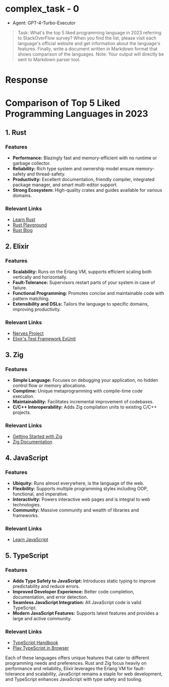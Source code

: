 
# complex_task - 0

- Agent: GPT-4-Turbo-Executor

> Task: What's the top 5 liked programming language in 2023 referring to StackOverFlow survey? When you find the list, please visit each language's official website and get information about the language's features. Finally, write a document written in Markdown format that shows comparison of the languages. Note: Your output will directly be sent to Markdown parser tool.

# Response

# Comparison of Top 5 Liked Programming Languages in 2023

## 1. Rust

### Features
- **Performance:** Blazingly fast and memory-efficient with no runtime or garbage collector.
- **Reliability:** Rich type system and ownership model ensure memory-safety and thread-safety.
- **Productivity:** Excellent documentation, friendly compiler, integrated package manager, and smart multi-editor support.
- **Strong Ecosystem:** High-quality crates and guides available for various domains.

### Relevant Links
- [Learn Rust](https://www.rust-lang.org/learn)
- [Rust Playground](https://play.rust-lang.org/)
- [Rust Blog](https://blog.rust-lang.org/)

## 2. Elixir

### Features
- **Scalability:** Runs on the Erlang VM, supports efficient scaling both vertically and horizontally.
- **Fault-Tolerance:** Supervisors restart parts of your system in case of failure.
- **Functional Programming:** Promotes concise and maintainable code with pattern matching.
- **Extensibility and DSLs:** Tailors the language to specific domains, improving productivity.

### Relevant Links
- [Nerves Project](https://www.nerves-project.org/)
- [Elixir's Test Framework ExUnit](https://hexdocs.pm/ex_unit/)

## 3. Zig

### Features
- **Simple Language:** Focuses on debugging your application, no hidden control flow or memory allocations.
- **Comptime:** Unique metaprogramming with compile-time code execution.
- **Maintainability:** Facilitates incremental improvement of codebases.
- **C/C++ Interoperability:** Adds Zig compilation units to existing C/C++ projects.

### Relevant Links
- [Getting Started with Zig](https://ziglang.org/learn/getting-started/)
- [Zig Documentation](https://ziglang.org/documentation/0.12.0/)

## 4. JavaScript

### Features
- **Ubiquity:** Runs almost everywhere, is the language of the web.
- **Flexibility:** Supports multiple programming styles including OOP, functional, and imperative.
- **Interactivity:** Powers interactive web pages and is integral to web technologies.
- **Community:** Massive community and wealth of libraries and frameworks.

### Relevant Links
- [Learn JavaScript](https://www.javascript.com/)

## 5. TypeScript

### Features
- **Adds Type Safety to JavaScript:** Introduces static typing to improve predictability and reduce errors.
- **Improved Developer Experience:** Better code completion, documentation, and error detection.
- **Seamless JavaScript Integration:** All JavaScript code is valid TypeScript.
- **Modern JavaScript Features:** Supports latest features and provides a large and active community.

### Relevant Links
- [TypeScript Handbook](https://www.typescriptlang.org/docs/handbook/intro.html)
- [Play TypeScript in Browser](https://www.typescriptlang.org/play)

Each of these languages offers unique features that cater to different programming needs and preferences. Rust and Zig focus heavily on performance and reliability, Elixir leverages the Erlang VM for fault-tolerance and scalability, JavaScript remains a staple for web development, and TypeScript enhances JavaScript with type safety and tooling.
